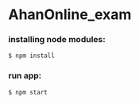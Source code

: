 ﻿# AhanOnline_exam

### installing node modules:
```
$ npm install
```

### run app:
```
$ npm start
```
